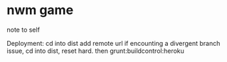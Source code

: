 # nwm game

note to self

Deployment: 
cd into dist add remote url
if encounting a divergent branch issue, cd into dist, reset hard. then grunt:buildcontrol:heroku
